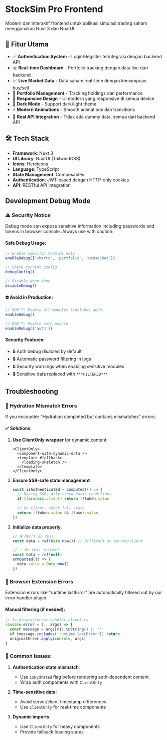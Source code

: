 # StockSim Pro Frontend

Modern dan interaktif frontend untuk aplikasi simulasi trading saham menggunakan Nuxt 3 dan NuxtUI.

## 🚀 Fitur Utama

- ✅ **Authentication System** - Login/Register terintegrasi dengan backend API
- 📊 **Real-time Dashboard** - Portfolio tracking dengan data live dari backend  
- 📈 **Live Market Data** - Data saham real-time dengan kemampuan buy/sell
- 💼 **Portfolio Management** - Tracking holdings dan performance
- 📱 **Responsive Design** - UI modern yang responsive di semua device
- 🌙 **Dark Mode** - Support dark/light theme
- ⚡ **Modern Animations** - Smooth animations dan transitions
- 🔄 **Real API Integration** - Tidak ada dummy data, semua dari backend API

## 🛠️ Tech Stack

- **Framework**: Nuxt 3
- **UI Library**: NuxtUI (TailwindCSS)
- **Icons**: Heroicons
- **Language**: TypeScript
- **State Management**: Composables
- **Authentication**: JWT-based dengan HTTP-only cookies
- **API**: RESTful API integration

## Development Debug Mode

### ⚠️ Security Notice
Debug mode can expose sensitive information including passwords and tokens in browser console. Always use with caution:

#### Safe Debug Usage:
```javascript
// Enable specific modules only
enableDebug(['charts', 'portfolio', 'websocket'])

// Check current config
debugConfig()

// Disable when done
disableDebug()
```

#### ⛔ Avoid in Production:
```javascript
// DON'T: Enable all modules (includes auth)
enableDebug()

// DON'T: Enable auth module
enableDebug(['auth'])
```

#### Security Features:
- 🔒 Auth debug disabled by default
- 🔒 Automatic password filtering in logs
- 🔒 Security warnings when enabling sensitive modules
- 🔒 Sensitive data replaced with `***FILTERED***`

## Troubleshooting

### 🔧 Hydration Mismatch Errors

If you encounter "Hydration completed but contains mismatches" errors:

#### ✅ Solutions:
1. **Use ClientOnly wrapper** for dynamic content:
   ```vue
   <ClientOnly>
     <component-with-dynamic-data />
     <template #fallback>
       <loading-skeleton />
     </template>
   </ClientOnly>
   ```

2. **Ensure SSR-safe state management**:
   ```javascript
   const isAuthenticated = computed(() => {
     // During SSR, only check basic conditions
     if (!process.client) return !!token.value
     
     // On client, check full state
     return !!token.value && !!user.value
   })
   ```

3. **Initialize data properly**:
   ```javascript
   // ❌ Don't do this
   const data = ref(Date.now()) // Different on server/client
   
   // ✅ Do this instead
   const data = ref(null)
   onMounted(() => {
     data.value = Date.now()
   })
   ```

### 🔌 Browser Extension Errors

Extension errors like "runtime.lastError" are automatically filtered out by our error handler plugin.

#### Manual filtering (if needed):
```javascript
// In plugins/error-handler.client.ts
console.error = (...args) => {
  const message = args[0]?.toString() || ''
  if (message.includes('runtime.lastError')) return
  originalError.apply(console, args)
}
```

### 🚨 Common Issues:

1. **Authentication state mismatch**:
   - Use `isHydrated` flag before rendering auth-dependent content
   - Wrap auth components with `ClientOnly`

2. **Time-sensitive data**:
   - Avoid server/client timestamp differences
   - Use `ClientOnly` for real-time components

3. **Dynamic imports**:
   - Use `ClientOnly` for heavy components
   - Provide fallback loading states


